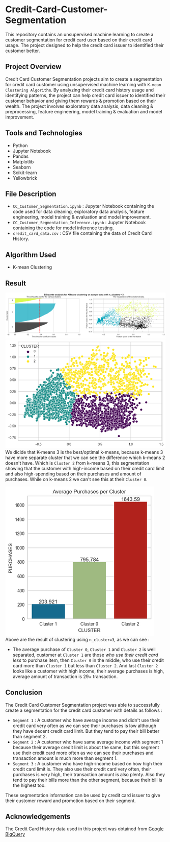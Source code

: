 # Credit-Card-Customer-Segmentation
This repository contains an unsupervised machine learning to create a customer segmentation for credit card user based on their credit card usage. The project designed to help the credit card issuer to identified their customer better.

## Project Overview
Credit Card Customer Segmentation projects aim to create a segmentation for credit card customer using unsupervised machine learning with `K-mean Clustering Algorithm`. By analyzing their credit card history usage and identifying patterns, the project can help credit card issuer to identified their customer behavior and giving them rewards & promotion based on their wealth. The project involves exploratory data analysis, data cleaning & preprocessing, feature engineering, model training & evaluation and model improvement.

## Tools and Technologies
- Python
- Jupyter Notebook
- Pandas
- Matplotlib
- Seaborn
- Scikit-learn
- Yellowbrick

## File Description
- `CC_Customer_Segmentation.ipynb` : Jupyter Notebook containing the code used for data cleaning, exploratory data analysis, feature engineering, model training & evaluation and model improvement.
- `CC_Customer_Segmentation_Inference.ipynb` : Jupyter Notebook containing the code for model inference testing.
- `credit_card_data.csv` : CSV file containing the data of Credit Card History.

## Algorithm Used
- K-mean Clustering

## Result
![Shilhouette](./images/01_silhouette_3.png)  
![KMeans-3](./images/02_kmeans_3.png)  
We dicide that K-means 3 is the best/optimal k-means, because k-means 3 have more separate cluster that we can see the difference which k-means 2 doesn't have. Which is `Cluster 2` from k-means 3, this segmentation showing that the customer with high-income based on their credit card limit and also high-spending based on their purchases and amount of purchases. While on k-means 2 we can't see this at their `Cluster 0`.  
  
![Average Purchase](./images/03_average_purchases.png)  
Above are the result of clustering using `n_cluster=3`, as we can see :
- The average purchase of `Cluster 0`, `Cluster 1` and `Cluster 2` is well separated, customer at `Cluster 1` are those _who use their credit card less_ to purchase item, then `Cluster 0` in the middle, who use their credit card more than `Cluster 1` but less than `Cluster 2`. And last `Cluster 2` looks like a customer with high income, their average purchases is high, average amount of transaction is 29+ transaction.

## Conclusion
<!-- ![Segmentation Result](./images/04_segmentation_result.png)   -->
The Credit Card Customer Segmentation project was able to successfully create a segmentation for the credit card customer with details as follows :
- `Segment 1` :
A customer who have average income and didn't use their credit card very often as we can see their purchases is low although they have decent credit card limit. But they tend to pay their bill better than segment 2.
- `Segment 2` :
A customer who have same average income with segment 1 because their average credit limit is about the same, but this segment use their credit card more often as we can see their purchases and transaction amount is much more than segment 1.
- `Segment 3` :
A customer who have high-income based on how high their credit card limit is. They also use their credit card very often, their purchases is very high, their transaction amount is also plenty. Also they tend to pay their bills more than the other segment, because their bill is the highest too.

These segmentation information can be used by credit card issuer to give their customer reward and promotion based on their segment.

## Acknowledgements
The Credit Card History data used in this project was obtained from [Google BigQuery](https://console.cloud.google.com/bigquery?p=ftds-hacktiv8-project&d=phase1_ftds_001_sby&t=credit-card-information&page=table)

